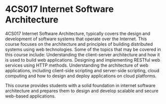 # 4CS017 Internet Software Architecture
 
4CS017 Internet Software Architecture, typically covers the design and development of software systems that operate over the Internet. This course focuses on the architecture and principles of building distributed systems using web technologies. Some of the topics that may be covered in this course include: Understanding the client-server architecture and how it is used to build web applications. Designing and implementing RESTful web services using HTTP methods. Understanding the architecture of web applications, including client-side scripting and server-side scripting, cloud computing and how to design and deploy applications on cloud platforms.

This course provides students with a solid foundation in internet software architecture and prepares them to design and develop scalable and secure web-based applications.